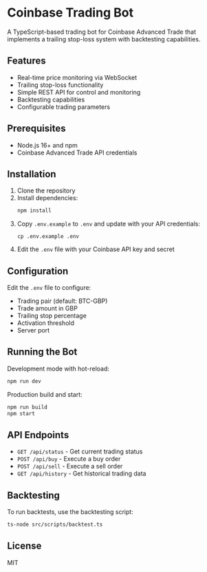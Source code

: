 # Coinbase Trading Bot

A TypeScript-based trading bot for Coinbase Advanced Trade that implements a trailing stop-loss system with backtesting capabilities.

## Features

- Real-time price monitoring via WebSocket
- Trailing stop-loss functionality
- Simple REST API for control and monitoring
- Backtesting capabilities
- Configurable trading parameters

## Prerequisites

- Node.js 16+ and npm
- Coinbase Advanced Trade API credentials

## Installation

1. Clone the repository
2. Install dependencies:
   ```bash
   npm install
   ```
3. Copy `.env.example` to `.env` and update with your API credentials:
   ```
   cp .env.example .env
   ```
4. Edit the `.env` file with your Coinbase API key and secret

## Configuration

Edit the `.env` file to configure:

- Trading pair (default: BTC-GBP)
- Trade amount in GBP
- Trailing stop percentage
- Activation threshold
- Server port

## Running the Bot

Development mode with hot-reload:
```bash
npm run dev
```

Production build and start:
```bash
npm run build
npm start
```

## API Endpoints

- `GET /api/status` - Get current trading status
- `POST /api/buy` - Execute a buy order
- `POST /api/sell` - Execute a sell order
- `GET /api/history` - Get historical trading data

## Backtesting

To run backtests, use the backtesting script:
```bash
ts-node src/scripts/backtest.ts
```

## License

MIT
